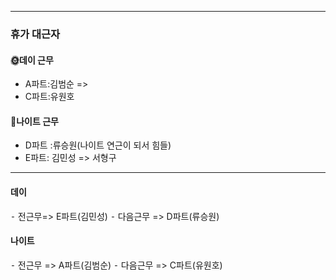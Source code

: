 ***
### 휴가 대근자
#### 🌞데이 근무
- A파트:김범순 => 
- C파트:유원호

#### 🌛나이트 근무
- D파트 :류승원(나이트 연근이 되서 힘들)  
- E파트: 김민성 => 서형구
***

#### 데이
⁃ 전근무=> E파트(김민성)
⁃ 다음근무 => D파트(류승원)

#### 나이트
⁃ 전근무 => A파트(김범순)
⁃ 다음근무 => C파트(유원호)  


